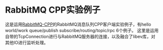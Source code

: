 # RabbitMQ CPP实验例子
这是运用[RabbitMQ-CPP](https://github.com/CopernicaMarketingSoftware/AMQP-CPP)的RabbitMQ消息队列CPP客户端实验例子，有hello world/work queue/publish subscribe/routing/topic/rpc 6个例子。
这里是运用自带的TcpConnection进行与RabbitMQ服务器的连接，以及融合了libev库，对其他IO进行监听处理。
